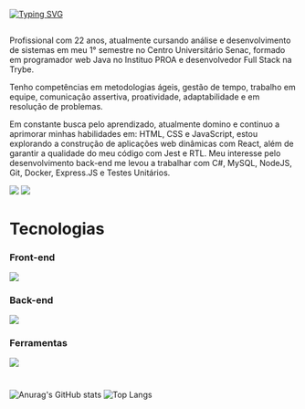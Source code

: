 <a href="https://git.io/typing-svg"><img src="https://readme-typing-svg.demolab.com?font=Montserrat&weight=700&size=40&pause=1000&color=38B000&center=true&vCenter=true&random=false&width=900&height=50&lines=Ol%C3%A1%2C+meu+nome+%C3%A9+Vitor+Moutim!;Desenvolvedor+Full+Stack." alt="Typing SVG" /></a>

##
  
Profissional com 22 anos, atualmente cursando análise e desenvolvimento de sistemas em meu
1° semestre no Centro Universitário Senac, formado em programador web Java no Instituo PROA
e desenvolvedor Full Stack na Trybe.

Tenho competências em metodologias ágeis, gestão de tempo, trabalho em equipe, comunicação
assertiva, proatividade, adaptabilidade e em resolução de problemas.

Em constante busca pelo aprendizado, atualmente domino e continuo a aprimorar minhas habilidades
em: HTML, CSS e JavaScript, estou explorando a construção de aplicações web dinâmicas com React,
além de garantir a qualidade do meu código com Jest e RTL. Meu interesse pelo desenvolvimento
back-end me levou a trabalhar com C#, MySQL, NodeJS, Git, Docker, Express.JS e Testes Unitários.

<div> 
      <a href="https://www.linkedin.com/in/vitormoutim/" target="_blank"><img src="https://img.shields.io/badge/-LinkedIn-%230077B5?style=for-the-badge&logo=linkedin&logoColor=white" target="_blank"></a>   
      <a href = "mailto:moutimg@gmail.com"><img src="https://img.shields.io/badge/-Gmail-%23333?style=for-the-badge&logo=gmail&logoColor=red" target="_blank"></a>
</div>

# Tecnologias
  
  <div margin-top=-200>
    
  <h3> Front-end </h3>
  <a href="https://skillicons.dev">
    <img src="https://skillicons.dev/icons?i=html,css,sass,js,react,vite,angular,bootstrap,jest" />
  </a>

  <h3> Back-end </h3>
  <a href="https://skillicons.dev">
    <img src="https://skillicons.dev/icons?i=java,cs,dotnet,js,nodejs,mysql,spring,aws,docker,bash,sequelize,express" />
  </a>

  <h3> Ferramentas </h3>
  <a href="https://skillicons.dev">
    <img src="https://skillicons.dev/icons?i=git,linux,bash,github,githubactions,eclipse,figma,idea,md,postman,powershell" />
  </a>
  
  </div>

  #

  ![Anurag's GitHub stats](https://github-readme-stats.vercel.app/api?username=moutim\&rank_icon=github)
  ![Top Langs](https://github-readme-stats.vercel.app/api/top-langs/?username=moutim\&layout=compact&hide=python)
